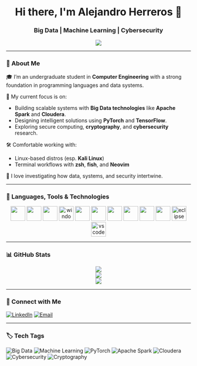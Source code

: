 <h1 align="center">Hi there, I'm Alejandro Herreros 👋</h1>
<h3 align="center">Big Data | Machine Learning | Cybersecurity</h3>

<p align="center">
  <img src="https://github-profile-trophy.vercel.app/?username=aherreros-dev&theme=darkhub&no-bg=true&margin-w=10" />
</p>

---

### 🧠 About Me

🎓 I’m an undergraduate student in **Computer Engineering** with a strong foundation in programming languages and data systems.

🚀 My current focus is on:
- Building scalable systems with **Big Data technologies** like **Apache Spark** and **Cloudera**.
- Designing intelligent solutions using **PyTorch** and **TensorFlow**.
- Exploring secure computing, **cryptography**, and **cybersecurity** research.

🛠️ Comfortable working with:
- Linux-based distros (esp. **Kali Linux**)
- Terminal workflows with **zsh**, **fish**, and **Neovim**

💬 I love investigating how data, systems, and security intertwine.

---

### 🧰 Languages, Tools & Technologies

<p align="center">
  <img src="https://cdn.jsdelivr.net/gh/devicons/devicon/icons/python/python-original.svg" width="40" />
  <img src="https://cdn.jsdelivr.net/gh/devicons/devicon/icons/java/java-original.svg" width="40" />
  <img src="https://cdn.jsdelivr.net/gh/devicons/devicon/icons/c/c-original.svg" width="40" />
  <img src="https://cdn.jsdelivr.net/gh/devicons/devicon/icons/windows8/windows8-original.svg" height="40" alt="windows"/>
  <img src="https://cdn.jsdelivr.net/gh/devicons/devicon/icons/linux/linux-original.svg" width="40" />
  <img src="https://cdn.jsdelivr.net/gh/devicons/devicon/icons/tensorflow/tensorflow-original.svg" width="40" />
  <img src="https://cdn.jsdelivr.net/gh/devicons/devicon/icons/pytorch/pytorch-original.svg" width="40" />
  <img src="https://cdn.jsdelivr.net/gh/devicons/devicon/icons/apache/apache-original.svg" width="40" />
  <img src="https://cdn.jsdelivr.net/gh/devicons/devicon/icons/debian/debian-original.svg" width="40" />
  <img src="https://cdn.jsdelivr.net/gh/devicons/devicon/icons/neovim/neovim-original.svg" width="40" />
  <img src="https://cdn.jsdelivr.net/gh/devicons/devicon/icons/eclipse/eclipse-original.svg" height="40" alt="eclipse"/>
  <img src="https://cdn.jsdelivr.net/gh/devicons/devicon/icons/vscode/vscode-original.svg" height="40" alt="vscode"/>
</p>

---

### 📊 GitHub Stats

<p align="center">
  <img src="https://github-readme-stats.vercel.app/api?username=aherreros-dev&show_icons=true&theme=github_dark&hide_title=true" />
  <br/>
  <img src="https://github-readme-streak-stats.herokuapp.com?user=aherreros-dev&theme=github-dark&date_format=M%20j%5B%2C%20Y%5D"/>
  <br/>
  <img src="https://github-readme-activity-graph.vercel.app/graph?username=aherreros-dev&theme=github-dark" />
</p>

---

### 🧭 Connect with Me

[![LinkedIn](https://img.shields.io/badge/LinkedIn-blue?style=flat&logo=linkedin&labelColor=0A66C2)](https://www.linkedin.com/in/alejandro-herreros-rueda/)
[![Email](https://img.shields.io/badge/Email-Contact-%23D14836?style=flat&logo=gmail&logoColor=white)](mailto:alejandro.h.reachout@gmail.com)

---

### 🏷️ Tech Tags

![Big Data](https://img.shields.io/badge/Big%20Data-%23007ACC.svg?style=for-the-badge&logo=databricks&logoColor=white)
![Machine Learning](https://img.shields.io/badge/Machine%20Learning-%23FF6F00.svg?style=for-the-badge&logo=tensorflow&logoColor=white)
![PyTorch](https://img.shields.io/badge/PyTorch-EE4C2C?style=for-the-badge&logo=pytorch&logoColor=white)
![Apache Spark](https://img.shields.io/badge/Apache%20Spark-E25A1C?style=for-the-badge&logo=apachespark&logoColor=white)
![Cloudera](https://img.shields.io/badge/Cloudera-06306B?style=for-the-badge&logo=cloudera&logoColor=white)
![Cybersecurity](https://img.shields.io/badge/Cybersecurity-%23FF0000.svg?style=for-the-badge&logo=hackthebox&logoColor=white)
![Cryptography](https://img.shields.io/badge/Cryptography-Researcher-%23555555?style=for-the-badge)
